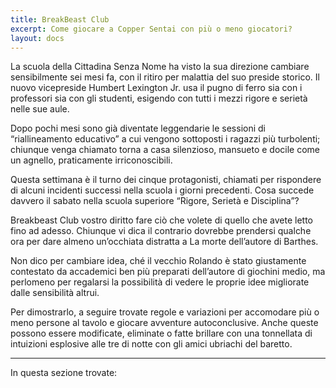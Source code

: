 ```yaml
---
title: BreakBeast Club
excerpt: Come giocare a Copper Sentai con più o meno giocatori?
layout: docs
---
```


La scuola della Cittadina Senza Nome ha visto la sua direzione cambiare sensibilmente sei mesi fa, con il ritiro per malattia del suo preside storico. Il nuovo vicepreside Humbert Lexington Jr. usa il pugno di ferro sia con i professori sia con gli studenti, esigendo con tutti i mezzi rigore e serietà nelle sue aule.

Dopo pochi mesi sono già diventate leggendarie le sessioni di “riallineamento educativo” a cui vengono sottoposti i ragazzi più turbolenti; chiunque venga chiamato torna a casa silenzioso, mansueto e docile come un agnello, praticamente irriconoscibili.

Questa settimana è il turno dei cinque protagonisti, chiamati per rispondere di alcuni incidenti successi nella scuola i giorni precedenti. Cosa succede davvero il sabato nella scuola superiore “Rigore, Serietà e Disciplina”?


Breakbeast Club vostro diritto fare ciò che volete di quello che avete letto fino ad adesso. Chiunque vi dica il contrario dovrebbe prendersi qualche ora per dare almeno un’occhiata distratta a La morte dell’autore di Barthes. 

Non dico per cambiare idea, ché il vecchio Rolando è stato giustamente contestato da accademici ben più preparati dell’autore di giochini medio, ma perlomeno per regalarsi la possibilità di vedere le proprie idee migliorate dalle sensibilità altrui.

Per dimostrarlo, a seguire trovate regole e variazioni per accomodare più o meno persone al tavolo e giocare avventure autoconclusive. Anche queste possono essere modificate, eliminate o fatte brillare con una tonnellata di intuizioni esplosive alle tre di notte con gli amici ubriachi del baretto.

***

In questa sezione trovate:
